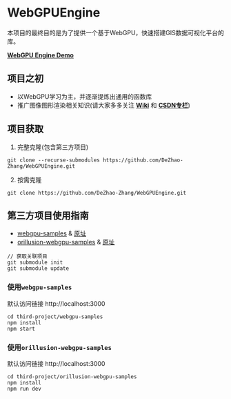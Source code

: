 # WebGPUEngine

本项目的最终目的是为了提供一个基于WebGPU，快速搭建GIS数据可视化平台的库。

[**WebGPU Engine Demo**](https://dezhao-zhang.github.io/WebGPUEngine/)

## 项目之初
- 以WebGPU学习为主，并逐渐提炼出通用的函数库
- 推广图像图形渲染相关知识(请大家多多关注 [**Wiki**](https://github.com/DeZhao-Zhang/WebGPUEngine/wiki) 和 [**CSDN专栏**](https://blog.csdn.net/u010206379/category_12298937.html?spm=1001.2014.3001.5482))

## 项目获取
1. 完整克隆(包含第三方项目)
```angular2html
git clone --recurse-submodules https://github.com/DeZhao-Zhang/WebGPUEngine.git
```

2. 按需克隆
```angular2html
git clone https://github.com/DeZhao-Zhang/WebGPUEngine.git
```


## 第三方项目使用指南

- [webgpu-samples](https://github.com/DeZhao-Zhang/WebGPUEngine#%E4%BD%BF%E7%94%A8webgpu-samples) & [原址](https://github.com/webgpu/webgpu-samples)
- [orillusion-webgpu-samples](https://github.com/DeZhao-Zhang/WebGPUEngine#%E4%BD%BF%E7%94%A8orillusion-webgpu-samples) & [原址](https://github.com/webgpu/webgpu-samples)

```angular2html
// 获取关联项目
git submodule init
git submodule update
```

### 使用`webgpu-samples`
默认访问链接 http://localhost:3000
```angular2html
cd third-project/webgpu-samples
npm install
npm start
```

### 使用`orillusion-webgpu-samples`
默认访问链接 http://localhost:3000
```angular2html
cd third-project/orillusion-webgpu-samples
npm install
npm run dev
```
